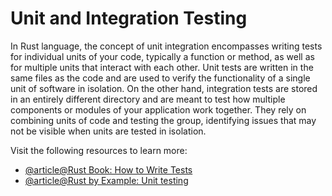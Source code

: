 # Unit and Integration Testing

In Rust language, the concept of unit integration encompasses writing tests for individual units of your code, typically a function or method, as well as for multiple units that interact with each other. Unit tests are written in the same files as the code and are used to verify the functionality of a single unit of software in isolation. On the other hand, integration tests are stored in an entirely different directory and are meant to test how multiple components or modules of your application work together. They rely on combining units of code and testing the group, identifying issues that may not be visible when units are tested in isolation.

Visit the following resources to learn more:

- [@article@Rust Book: How to Write Tests](https://doc.rust-lang.org/book/ch11-01-writing-tests.html)
- [@article@Rust by Example: Unit testing](https://doc.rust-lang.org/rust-by-example/testing/unit_testing.html)
